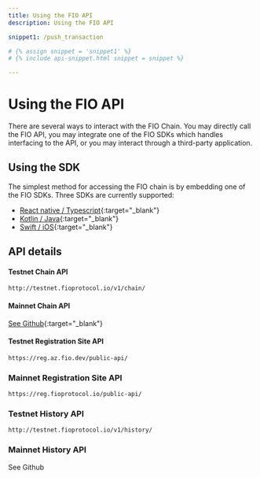 ```yaml
---
title: Using the FIO API
description: Using the FIO API

snippet1: /push_transaction

# {% assign snippet = 'snippet1' %}
# {% include api-snippet.html snippet = snippet %}

---
```


# Using the FIO API

There are several ways to interact with the FIO Chain. You may directly call the FIO API, you may integrate one of the FIO SDKs which handles interfacing to the API, or you may interact through a third-party application. 

## Using the SDK

The simplest method for accessing the FIO chain is by embedding one of the FIO SDKs. Three SDKs are currently supported:

* [React native / Typescript](https://github.com/fioprotocol/fiosdk_typescript){:target="_blank"}
* [Kotlin / Java](https://github.com/fioprotocol/fiosdk_kotlin){:target="_blank"}
* [Swift / iOS](https://github.com/fioprotocol/fiosdk_ios){:target="_blank"}

## API details

#### Testnet Chain API

`http://testnet.fioprotocol.io/v1/chain/`

#### Mainnet Chain API

[See Github](https://github.com/fioprotocol/fio.mainnet){:target="_blank"}

#### Testnet Registration Site API

`https://reg.az.fio.dev/public-api/`

### Mainnet Registration Site API

`https://reg.fioprotocol.io/public-api/`

### Testnet History API

`http://testnet.fioprotocol.io/v1/history/`

### Mainnet History API

See Github
